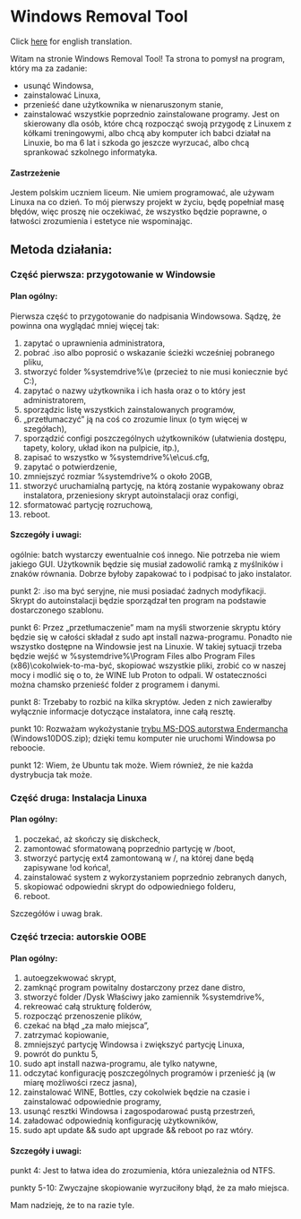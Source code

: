 # Windows Removal Tool
Click [here](READMEen.md) for english translation.

Witam na stronie Windows Removal Tool! Ta strona to pomysł na program, który ma za zadanie:
- usunąć Windowsa,
- zainstalować Linuxa,
- przenieść dane użytkownika w nienaruszonym stanie,
- zainstalować wszystkie poprzednio zainstalowane programy.
Jest on skierowany dla osób, które chcą rozpocząć swoją przygodę z Linuxem z kółkami treningowymi, albo chcą aby komputer ich babci działał na Linuxie, bo ma 6 lat i szkoda go jeszcze wyrzucać, albo chcą sprankować szkolnego informatyka.

#### Zastrzeżenie
Jestem polskim uczniem liceum. Nie umiem programować, ale używam Linuxa na co dzień. To mój pierwszy projekt w życiu, będę popełniał masę błędów, więc proszę nie oczekiwać, że wszystko będzie poprawne, o łatwości zrozumienia i estetyce nie wspominając.

## Metoda działania:

### Część pierwsza: przygotowanie w Windowsie

#### Plan ogólny:

Pierwsza część to przygotowanie do nadpisania Windowsowa. Sądzę, że powinna ona wyglądać mniej więcej tak:
1. zapytać o uprawnienia administratora,
2. pobrać .iso albo poprosić o wskazanie ścieżki wcześniej pobranego pliku,
3. stworzyć folder %systemdrive%\e (przecież to nie musi koniecznie być C:\),
4. zapytać o nazwy użytkownika i ich hasła oraz o to który jest administratorem,
5. sporządzic listę wszystkich zainstalowanych programów,
6. „przetłumaczyć” ją na coś co zrozumie linux (o tym więcej w szegółach),
7. sporządzić configi poszczególnych użytkowników (ułatwienia dostępu, tapety, kolory, układ ikon na pulpicie, itp.),
8. zapisać to wszystko w %systemdrive%\e\cuś.cfg,
9. zapytać o potwierdzenie,
10. zmniejszyć rozmiar %systemdrive% o około 20GB,
11. stworzyć uruchamialną partycję, na którą zostanie wypakowany obraz instalatora, przeniesiony skrypt autoinstalacji oraz configi,
12. sformatować partycję rozruchową,
13. reboot.

#### Szczegóły i uwagi: 

ogólnie: batch wystarczy ewentualnie coś innego. Nie potrzeba nie wiem jakiego GUI. Użytkownik będzie się musiał zadowolić ramką z myślników i znaków równania. Dobrze byłoby zapakować to i podpisać to jako instalator.

punkt 2: .iso ma być seryjne, nie musi posiadać żadnych modyfikacji. Skrypt do autoinstalacji będzie sporządzał ten program na podstawie dostarczonego szablonu.

punkt 6: Przez „przetłumaczenie” mam na myśli stworzenie skryptu który będzie się w całości składał z sudo apt install nazwa-programu. Ponadto nie wszystko dostępne na Windowsie jest na Linuxie. W takiej sytuacji trzeba będzie wejść w %systemdrive%\Program Files albo Program Files (x86)\cokolwiek-to-ma-być, skopiować wszystkie pliki, zrobić co w naszej mocy i modlić się o to, że WINE lub Proton to odpali. W ostateczności można chamsko przenieść folder z programem i danymi. 

punkt 8: Trzebaby to rozbić na kilka skryptów. Jeden z nich zawierałby wyłącznie informacje dotyczące instalatora, inne całą resztę. 

punkt 10: Rozważam wykożystanie [trybu MS-DOS autorstwa Endermancha](https://dl.malwarewatch.org/multipurpose/) (Windows10DOS.zip); dzięki temu komputer nie uruchomi Windowsa po reboocie.

punkt 12: Wiem, że Ubuntu tak może. Wiem również, że nie każda dystrybucja tak może.

### Część druga: Instalacja Linuxa

#### Plan ogólny:

1. poczekać, aż skończy się diskcheck,
2. zamontować sformatowaną poprzednio partycję w /boot,
3. stworzyć partycję ext4 zamontowaną w /, na której dane będą zapisywane !od końca!,
4. zainstalować system z wykorzystaniem poprzednio zebranych danych,
5. skopiować odpowiedni skrypt do odpowiedniego folderu,
6. reboot.

Szczegółów i uwag brak.

### Część trzecia: autorskie OOBE

#### Plan ogólny:

1. autoegzekwować skrypt,
2. zamknąć program powitalny dostarczony przez dane distro,
3. stworzyć folder /Dysk Właściwy jako zamiennik %systemdrive%,
4. rekreować całą strukturę folderów,
5. rozpocząć przenoszenie plików,
6. czekać na błąd „za mało miejsca”,
7. zatrzymać kopiowanie,
8. zmniejszyć partycję Windowsa i zwiększyć partycję Linuxa,
9. powrót do punktu 5,
10. sudo apt install nazwa-programu, ale tylko natywne,
11. odczytać konfigurację poszczególnych programów i przenieść ją (w miarę możliwości rzecz jasna),
12. zainstalować WINE, Bottles, czy cokolwiek będzie na czasie i zainstalować odpowiednie programy,
13. usunąć resztki Windowsa i zagospodarować pustą przestrzeń,
14. załadować odpowiednią konfigurację użytkowników, 
15. sudo apt update && sudo apt upgrade && reboot po raz wtóry.

#### Szczegóły i uwagi:

punkt 4: Jest to łatwa idea do zrozumienia, która uniezależnia od NTFS.

punkty 5-10: Zwyczajne skopiowanie wyrzuciłony błąd, że za mało miejsca. 

Mam nadzieję, że to na razie tyle.
